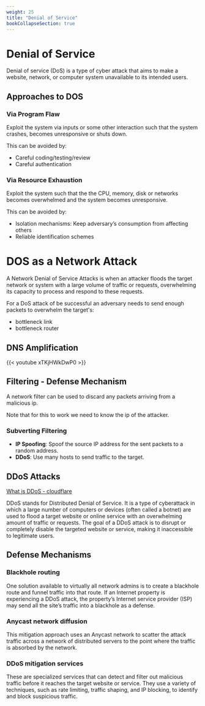 ```yaml
---
weight: 25
title: "Denial of Service"
bookCollapseSection: true
---
```


# Denial of Service

Denial of service (DoS) is a type of cyber attack that aims to make a website, network, or computer system unavailable to its intended users.

## Approaches to DOS

### Via Program Flaw

Exploit the system via inputs or some other interaction such that the system crashes, becomes unresponsive or shuts down.

This can be avoided by:

- Careful coding/testing/review
- Careful authentication

### Via Resource Exhaustion

Exploit the system such that the the CPU, memory, disk or networks becomes overwhelmed and the system becomes unresponsive.

This can be avoided by:

- Isolation mechanisms: Keep adversary’s consumption from affecting others
- Reliable identification schemes

# DOS as a Network Attack

A Network Denial of Service Attacks is when an attacker floods the target network or system with a large volume of traffic or requests, overwhelming its capacity to process and respond to these requests.

For a DoS attack of be successful an adversary needs to send enough packets to overwhelm the target's:

- bottleneck link
- bottleneck router

## DNS Amplification

{{< youtube xTKjHWkDwP0 >}}

## Filtering - Defense Mechanism

A network filter can be used to discard any packets arriving from a malicious ip.

Note that for this to work we need to know the ip of the attacker.

### Subverting Filtering

- **IP Spoofing**: Spoof the source IP address for the sent packets to a random address.
- **DDoS**: Use many hosts to send traffic to the target.

## DDoS Attacks

[What is DDoS - cloudflare](https://www.cloudflare.com/learning/ddos/what-is-a-ddos-attack/)

DDoS stands for Distributed Denial of Service. It is a type of cyberattack in which a large number of computers or devices (often called a botnet) are used to flood a target website or online service with an overwhelming amount of traffic or requests. The goal of a DDoS attack is to disrupt or completely disable the targeted website or service, making it inaccessible to legitimate users.

## Defense Mechanisms

### Blackhole routing

One solution available to virtually all network admins is to create a blackhole route and funnel traffic into that route. If an Internet property is experiencing a DDoS attack, the property’s Internet service provider (ISP) may send all the site’s traffic into a blackhole as a defense.

### Anycast network diffusion

This mitigation approach uses an Anycast network to scatter the attack traffic across a network of distributed servers to the point where the traffic is absorbed by the network.

### DDoS mitigation services

These are specialized services that can detect and filter out malicious traffic before it reaches the target website or service. They use a variety of techniques, such as rate limiting, traffic shaping, and IP blocking, to identify and block suspicious traffic.
